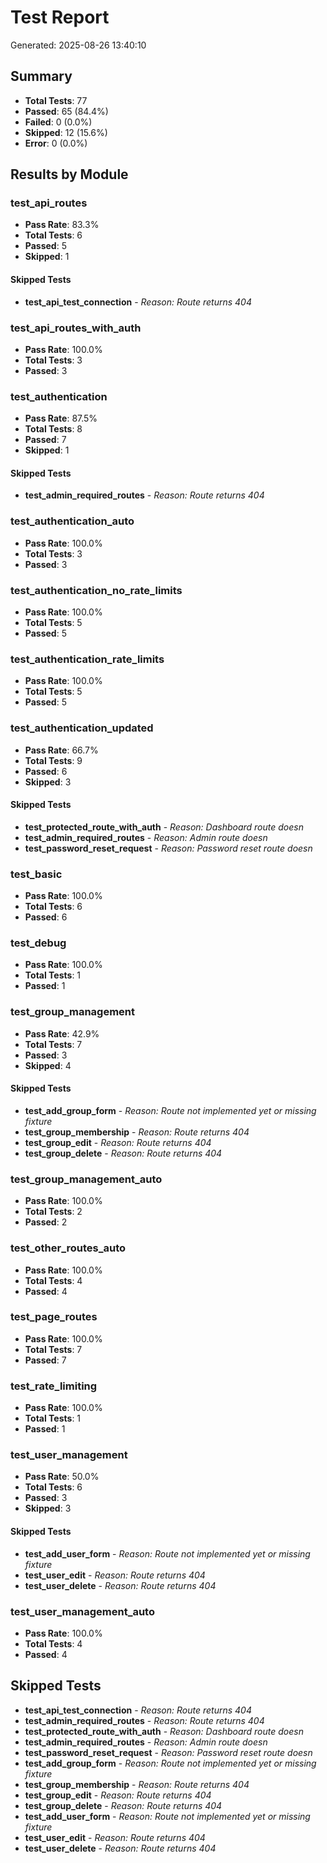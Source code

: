 # Test Report
Generated: 2025-08-26 13:40:10

## Summary
- **Total Tests**: 77
- **Passed**: 65 (84.4%)
- **Failed**: 0 (0.0%)
- **Skipped**: 12 (15.6%)
- **Error**: 0 (0.0%)

## Results by Module

### test_api_routes
- **Pass Rate**: 83.3%
- **Total Tests**: 6
- **Passed**: 5
- **Skipped**: 1

#### Skipped Tests
- **test_api_test_connection** - *Reason: Route returns 404*

### test_api_routes_with_auth
- **Pass Rate**: 100.0%
- **Total Tests**: 3
- **Passed**: 3

### test_authentication
- **Pass Rate**: 87.5%
- **Total Tests**: 8
- **Passed**: 7
- **Skipped**: 1

#### Skipped Tests
- **test_admin_required_routes** - *Reason: Route returns 404*

### test_authentication_auto
- **Pass Rate**: 100.0%
- **Total Tests**: 3
- **Passed**: 3

### test_authentication_no_rate_limits
- **Pass Rate**: 100.0%
- **Total Tests**: 5
- **Passed**: 5

### test_authentication_rate_limits
- **Pass Rate**: 100.0%
- **Total Tests**: 5
- **Passed**: 5

### test_authentication_updated
- **Pass Rate**: 66.7%
- **Total Tests**: 9
- **Passed**: 6
- **Skipped**: 3

#### Skipped Tests
- **test_protected_route_with_auth** - *Reason: Dashboard route doesn*
- **test_admin_required_routes** - *Reason: Admin route doesn*
- **test_password_reset_request** - *Reason: Password reset route doesn*

### test_basic
- **Pass Rate**: 100.0%
- **Total Tests**: 6
- **Passed**: 6

### test_debug
- **Pass Rate**: 100.0%
- **Total Tests**: 1
- **Passed**: 1

### test_group_management
- **Pass Rate**: 42.9%
- **Total Tests**: 7
- **Passed**: 3
- **Skipped**: 4

#### Skipped Tests
- **test_add_group_form** - *Reason: Route not implemented yet or missing fixture*
- **test_group_membership** - *Reason: Route returns 404*
- **test_group_edit** - *Reason: Route returns 404*
- **test_group_delete** - *Reason: Route returns 404*

### test_group_management_auto
- **Pass Rate**: 100.0%
- **Total Tests**: 2
- **Passed**: 2

### test_other_routes_auto
- **Pass Rate**: 100.0%
- **Total Tests**: 4
- **Passed**: 4

### test_page_routes
- **Pass Rate**: 100.0%
- **Total Tests**: 7
- **Passed**: 7

### test_rate_limiting
- **Pass Rate**: 100.0%
- **Total Tests**: 1
- **Passed**: 1

### test_user_management
- **Pass Rate**: 50.0%
- **Total Tests**: 6
- **Passed**: 3
- **Skipped**: 3

#### Skipped Tests
- **test_add_user_form** - *Reason: Route not implemented yet or missing fixture*
- **test_user_edit** - *Reason: Route returns 404*
- **test_user_delete** - *Reason: Route returns 404*

### test_user_management_auto
- **Pass Rate**: 100.0%
- **Total Tests**: 4
- **Passed**: 4

## Skipped Tests
- **test_api_test_connection** - *Reason: Route returns 404*
- **test_admin_required_routes** - *Reason: Route returns 404*
- **test_protected_route_with_auth** - *Reason: Dashboard route doesn*
- **test_admin_required_routes** - *Reason: Admin route doesn*
- **test_password_reset_request** - *Reason: Password reset route doesn*
- **test_add_group_form** - *Reason: Route not implemented yet or missing fixture*
- **test_group_membership** - *Reason: Route returns 404*
- **test_group_edit** - *Reason: Route returns 404*
- **test_group_delete** - *Reason: Route returns 404*
- **test_add_user_form** - *Reason: Route not implemented yet or missing fixture*
- **test_user_edit** - *Reason: Route returns 404*
- **test_user_delete** - *Reason: Route returns 404*
